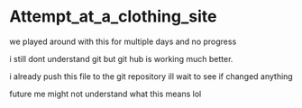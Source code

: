 # Attempt_at_a_clothing_site

we played around with this for multiple days and no progress

i still dont understand git but git hub is working much better.

i already push this file to the git repository ill wait to see if changed anything

future me might not understand what this means lol
